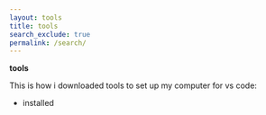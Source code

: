 ```yaml
---
layout: tools 
title: tools
search_exclude: true
permalink: /search/
---
```


**tools**

This is how i downloaded tools to set up my computer for vs code:

- installed 